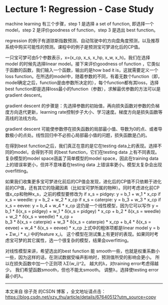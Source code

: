 # Lecture 1: Regression - Case Study

machine learning 有三个步骤，step 1 是选择 a set of function, 即选择一个 model，step 2 是评价goodness of function，step 3 是选出 best function。

regression 的例子有道琼斯指数预测、自动驾驶中的方向盘角度预测，以及推荐系统中购买可能性的预测。课程中的例子是预测宝可梦进化后的CP值。

一只宝可梦可由5个参数表示，x=(x_cp, x_s, x_hp, x_w, x_h)。我们在选择 model 的时候先选择linear model。接下来评价goodness of function ，它类似于函数的函数，我们输入一个函数，输出的是how bad it is，这就需要定义一个loss function。在所选的model中，随着参数的不同，有着无数个function（即，model确定之后，function是由参数所决定的），每个function都有其loss，选择best function即是选择loss最小的function（参数），求解最优参数的方法可以是gradient descent。

gradient descent 的步骤是：先选择参数的初始值，再向损失函数对参数的负梯度方向迭代更新，learning rate控制步子大小、学习速度。梯度方向是损失函数等高线的法线方向。

gradient descent 可能使参数停在损失函数的局部最小值、导数为0的点、或者导数极小的点处。线性回归中不必担心局部最小值的问题，损失函数是凸的。

在得到best function之后，我们真正在意的是它在testing data上的表现。选择不同的model，会得到不同 的best function，它们在testing data 上有不同表现。复杂模型的model space涵盖了简单模型的model space，因此在training data上的错误率更小，但并不意味着在testing data 上错误率更小。模型太复杂会出现overfitting。

如果我们收集更多宝可梦进化前后的CP值会发现，进化后的CP值不只依赖于进化前的CP值，还有其它的隐藏因素（比如宝可梦所属的物种）。同时考虑进化前CP值x_cp和物种x_s，之前的模型要修改为 
if  x_s = pidgey:   y = b_1 + w_1 * x_cp 
if  x_s = weedle:   y = b_2 + w_2 * x_cp 
if  x_s = caterpie: y = b_3 + w_3 * x_cp 
if  x_s = eevee:    y = b_4 + w_4 * x_cp 
这仍是一个线性模型，因为它可以写作 
y =  
b_1 * δ(x_s = pidgey)    + w_1 * δ(x_s = pidgey) * x_cp + 
 b_2 * δ(x_s = weedle)   + w_2 * δ(x_s = weedle) * x_cp +  
 b_3 * δ(x_s = caterpie) + w_3 * δ(x_s = caterpie) * x_cp + 
  b_4 * δ(x_s = eevee) + w_4 * δ(x_s = eevee) * x_cp 
上式中的粗体项都是linear model y = b + Σw_i * x_i 中的feature x_i。 
这个模型在测试集上有更好的表现。如果同时考虑宝可梦的其它属性，选一个很复杂的模型，结果会overfitting。

对线性模型来讲，希望选出的best function 能 smooth一些，也就是权重系数小一些，因为这样的话，在测试数据受噪声影响时，预测值所受的影响会更小。 
所以在损失函数中加一个正则项 λΣ(w_i)^2。 
越大的λ，对training error考虑得越少。 
我们希望函数smooth，但也不能太smooth。 
调整λ，选择使testing error最小的λ。





---------------------

本文来自 徐子尧 的CSDN 博客 ，全文地址请点击：https://blog.csdn.net/xzy_thu/article/details/67640512?utm_source=copy 